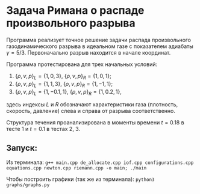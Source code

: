 # Задача Римана о распаде произвольного разрыва

Программа реализует точное решение задачи распада произвольного газодинамического разрыва в идеальном газе с показателем адиабаты $\gamma = 5/3$.
Первоначально разрыв находится в начале координат.

Программа протестирована для трех начальных условий:
1. $\{\rho, v, p\}_L = \{1, 0, 3\}$,
   $\{\rho, v, p\}_R = \{1, 0, 1\}$;
2. $\{\rho, v, p\}_L = \{1, 1, 3\}$,
   $\{\rho, v, p\}_R = \{1, -1, 1\}$;
3. $\{\rho, v, p\}_L = \{1, -0.1, 1\}$,
   $\{\rho, v, p\}_R = \{1, 0.2, 1\}$,

здесь индексы $L$ и $R$ обозначают характеристики газа (плотность, скорость, давление) слева и справа от разрыва соответственно.

Структура течения проанализирована в моменты времени $t = 0.18$ в тесте 1 и $t = 0.1$ в тестах 2, 3.

## Запуск:

Из терминала:
    ```g++ main.cpp de_allocate.cpp iof.cpp configurations.cpp equations.cpp newton.cpp riemann.cpp -o main; ./main```

Чтобы построить графики (так же из терминала):
    ```python3 graphs/graphs.py```

